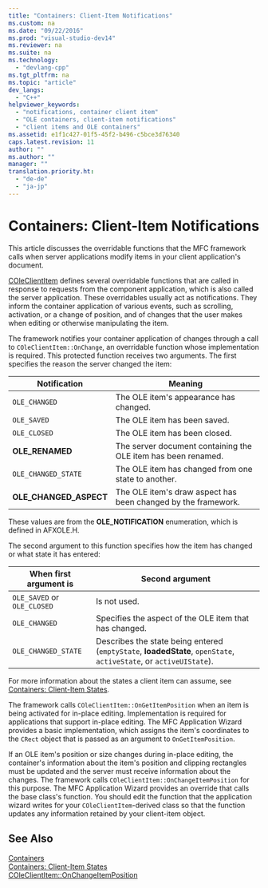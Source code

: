 ```yaml
---
title: "Containers: Client-Item Notifications"
ms.custom: na
ms.date: "09/22/2016"
ms.prod: "visual-studio-dev14"
ms.reviewer: na
ms.suite: na
ms.technology: 
  - "devlang-cpp"
ms.tgt_pltfrm: na
ms.topic: "article"
dev_langs: 
  - "C++"
helpviewer_keywords: 
  - "notifications, container client item"
  - "OLE containers, client-item notifications"
  - "client items and OLE containers"
ms.assetid: e1f1c427-01f5-45f2-b496-c5bce3d76340
caps.latest.revision: 11
author: ""
ms.author: ""
manager: ""
translation.priority.ht: 
  - "de-de"
  - "ja-jp"
---
```

# Containers: Client-Item Notifications
This article discusses the overridable functions that the MFC framework calls when server applications modify items in your client application's document.  
  
 [COleClientItem](../vs140/coleclientitem-class.md) defines several overridable functions that are called in response to requests from the component application, which is also called the server application. These overridables usually act as notifications. They inform the container application of various events, such as scrolling, activation, or a change of position, and of changes that the user makes when editing or otherwise manipulating the item.  
  
 The framework notifies your container application of changes through a call to `COleClientItem::OnChange`, an overridable function whose implementation is required. This protected function receives two arguments. The first specifies the reason the server changed the item:  
  
|Notification|Meaning|  
|------------------|-------------|  
|`OLE_CHANGED`|The OLE item's appearance has changed.|  
|`OLE_SAVED`|The OLE item has been saved.|  
|`OLE_CLOSED`|The OLE item has been closed.|  
|**OLE_RENAMED**|The server document containing the OLE item has been renamed.|  
|`OLE_CHANGED_STATE`|The OLE item has changed from one state to another.|  
|**OLE_CHANGED_ASPECT**|The OLE item's draw aspect has been changed by the framework.|  
  
 These values are from the **OLE_NOTIFICATION** enumeration, which is defined in AFXOLE.H.  
  
 The second argument to this function specifies how the item has changed or what state it has entered:  
  
|When first argument is|Second argument|  
|----------------------------|---------------------|  
|`OLE_SAVED` or `OLE_CLOSED`|Is not used.|  
|`OLE_CHANGED`|Specifies the aspect of the OLE item that has changed.|  
|`OLE_CHANGED_STATE`|Describes the state being entered (`emptyState`, **loadedState**, `openState`, `activeState`, or `activeUIState`).|  
  
 For more information about the states a client item can assume, see [Containers: Client-Item States](../vs140/containers--client-item-states.md).  
  
 The framework calls `COleClientItem::OnGetItemPosition` when an item is being activated for in-place editing. Implementation is required for applications that support in-place editing. The MFC Application Wizard provides a basic implementation, which assigns the item's coordinates to the `CRect` object that is passed as an argument to `OnGetItemPosition`.  
  
 If an OLE item's position or size changes during in-place editing, the container's information about the item's position and clipping rectangles must be updated and the server must receive information about the changes. The framework calls `COleClientItem::OnChangeItemPosition` for this purpose. The MFC Application Wizard provides an override that calls the base class's function. You should edit the function that the application wizard writes for your `COleClientItem`-derived class so that the function updates any information retained by your client-item object.  
  
## See Also  
 [Containers](../vs140/containers.md)   
 [Containers: Client-Item States](../vs140/containers--client-item-states.md)   
 [COleClientItem::OnChangeItemPosition](../vs140/coleclientitem--onchangeitemposition.md)